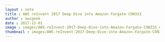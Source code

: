 ```yaml
---
layout : note
title : AWS reInvent 2017 Deep Dive into Amazon Fargate CON333
author : awsgeek
date : 2017-12-01
image : images/AWS-reInvent-2017-Deep-Dive-into-Amazon-Fargate-CON333_en.jpg
thumbnail : images/AWS-reInvent-2017-Deep-Dive-into-Amazon-Fargate-CON333_en.jpg
---
```

